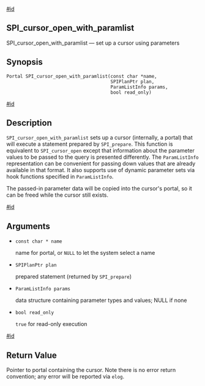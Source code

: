 [#id](#SPI-SPI-CURSOR-OPEN-WITH-PARAMLIST)

## SPI_cursor_open_with_paramlist

SPI_cursor_open_with_paramlist — set up a cursor using parameters

## Synopsis

```
Portal SPI_cursor_open_with_paramlist(const char *name,
                                      SPIPlanPtr plan,
                                      ParamListInfo params,
                                      bool read_only)
```

[#id](#id-1.8.12.8.21.5)

## Description

`SPI_cursor_open_with_paramlist` sets up a cursor (internally, a portal) that will execute a statement prepared by `SPI_prepare`. This function is equivalent to `SPI_cursor_open` except that information about the parameter values to be passed to the query is presented differently. The `ParamListInfo` representation can be convenient for passing down values that are already available in that format. It also supports use of dynamic parameter sets via hook functions specified in `ParamListInfo`.

The passed-in parameter data will be copied into the cursor's portal, so it can be freed while the cursor still exists.

[#id](#id-1.8.12.8.21.6)

## Arguments

- `const char * name`

  name for portal, or `NULL` to let the system select a name

- `SPIPlanPtr plan`

  prepared statement (returned by `SPI_prepare`)

- `ParamListInfo params`

  data structure containing parameter types and values; NULL if none

- `bool read_only`

  `true` for read-only execution

[#id](#id-1.8.12.8.21.7)

## Return Value

Pointer to portal containing the cursor. Note there is no error return convention; any error will be reported via `elog`.
